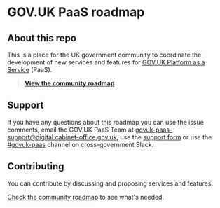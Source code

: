 GOV.UK PaaS roadmap
===================

About this repo
---------------

This is a place for the UK government community to coordinate the development
of new services and features for [GOV.UK Platform as a Service](https://www.cloud.service.gov.uk/) (PaaS).

> **[View the community roadmap](https://github.com/alphagov/paas-roadmap/projects/1?fullscreen=true)**


## Support

If you have any questions about this roadmap you can use the issue comments, email the GOV.UK PaaS Team at govuk-paas-support@digital.cabinet-office.gov.uk, use the [support form](https://www.cloud.service.gov.uk/support/find-out-more)  or use the [#govuk-paas](https://ukgovernmentdigital.slack.com/messages/C33SAH4GJ) channel on cross-government Slack.

## Contributing

You can contribute by discussing and proposing services and features.

[Check the community roadmap](https://github.com/alphagov/paas-roadmap/projects/1) to see what's needed.

